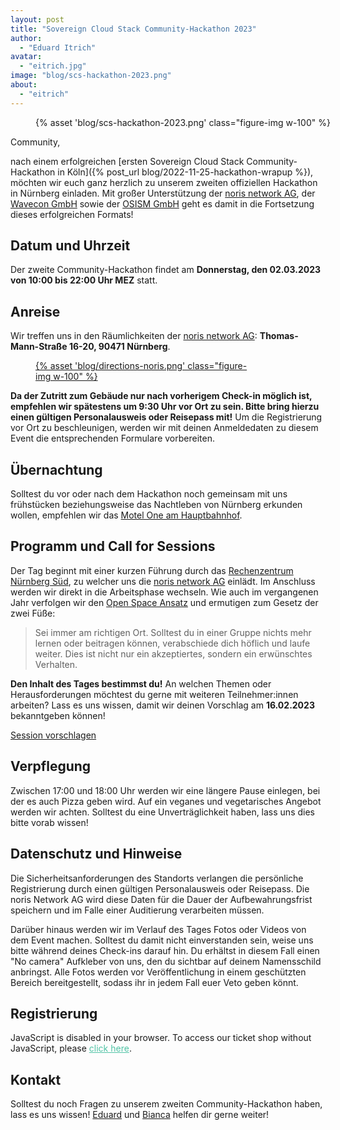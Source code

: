 ```yaml
---
layout: post
title: "Sovereign Cloud Stack Community-Hackathon 2023"
author:
  - "Eduard Itrich"
avatar:
  - "eitrich.jpg"
image: "blog/scs-hackathon-2023.png"
about:
  - "eitrich"
---
```

<link rel="stylesheet" type="text/css" href="https://events.scs.community/hackathon-2023/widget/v1.css">
<script type="text/javascript" src="https://pretix.eu/widget/v1.en.js" async></script>
<style>
.pretix-widget button {
  border-color: #50c3a5;
  background-color: #50c3a5;
}
.pretix-widget a {
  color: #50c3a5;
}
.pretix-widget input[type="checkbox"] {
  accent-color: #50c3a5;
}
</style>

<figure class="figure mx-auto d-block" style="width:100%">
    {% asset 'blog/scs-hackathon-2023.png' class="figure-img w-100" %}
</figure>

Community,

nach einem erfolgreichen [ersten Sovereign Cloud Stack Community-Hackathon in Köln]({% post_url blog/2022-11-25-hackathon-wrapup %}), möchten wir euch ganz herzlich zu unserem zweiten offiziellen Hackathon in Nürnberg einladen. Mit großer Unterstützung der [noris network AG](https://www.noris.de/), der [Wavecon GmbH](https://www.wavecon.de/) sowie der [OSISM GmbH](https://osism.tech) geht es damit in die Fortsetzung dieses erfolgreichen Formats!

## Datum und Uhrzeit

Der zweite Community-Hackathon findet am **Donnerstag, den 02.03.2023 von 10:00 bis 22:00 Uhr MEZ** statt. 

## Anreise

Wir treffen uns in den Räumlichkeiten der [noris network AG](https://www.noris.de/): **Thomas-Mann-Straße 16-20, 90471 Nürnberg**.

<figure class="figure mx-auto d-block" style="width:70%">
  <a href="{% asset "blog/directions-noris.png" @path %}">
    {% asset 'blog/directions-noris.png' class="figure-img w-100" %}
  </a>
</figure>

**Da der Zutritt zum Gebäude nur nach vorherigem Check-in möglich ist, empfehlen wir spätestens um 9:30 Uhr vor Ort zu sein. Bitte bring hierzu einen gültigen Personalausweis oder Reisepass mit!** Um die Registrierung vor Ort zu beschleunigen, werden wir mit deinen Anmeldedaten zu diesem Event die entsprechenden Formulare vorbereiten. 

## Übernachtung

Solltest du vor oder nach dem Hackathon noch gemeinsam mit uns frühstücken beziehungsweise das Nachtleben von Nürnberg erkunden wollen, empfehlen wir das [Motel One am Hauptbahnhof](https://www.motel-one.com/en/hotels/nuremberg/hotel-nuremberg-hauptbahnhof/).

## Programm und Call for Sessions

Der Tag beginnt mit einer kurzen Führung durch das [Rechenzentrum Nürnberg Süd](https://www.noris.de/rechenzentren/rechenzentrum-nuernberg-sued/), zu welcher uns die [noris network AG](https://www.noris.de/) einlädt. Im Anschluss werden wir direkt in die Arbeitsphase wechseln. Wie auch im vergangenen Jahr verfolgen wir den [Open Space Ansatz](https://de.wikipedia.org/wiki/Open_Space) und ermutigen zum Gesetz der zwei Füße:

> Sei immer am richtigen Ort. Solltest du in einer Gruppe nichts mehr lernen oder beitragen können, verabschiede dich höflich und laufe weiter. Dies ist nicht nur ein akzeptiertes, sondern ein erwünschtes Verhalten.

**Den Inhalt des Tages bestimmst du!** An welchen Themen oder Herausforderungen möchtest du gerne mit weiteren Teilnehmer:innen arbeiten? Lass es uns wissen, damit wir deinen Vorschlag am **16.02.2023** bekanntgeben können!

<div class="d-grid gap-2 col-4 mx-auto my-4">
<a href="https://scs.sovereignit.de/nextcloud/apps/forms/gNsJDKeXDTGEtcjt" class="btn btn-secondary btn-lg">Session vorschlagen</a>
</div>

## Verpflegung

Zwischen 17:00 und 18:00 Uhr werden wir eine längere Pause einlegen, bei der es auch Pizza geben wird. Auf ein veganes und vegetarisches Angebot werden wir achten. Solltest du eine Unverträglichkeit haben, lass uns dies bitte vorab wissen!

## Datenschutz und Hinweise

Die Sicherheitsanforderungen des Standorts verlangen die persönliche Registrierung durch einen gültigen Personalausweis oder Reisepass. Die noris Network AG wird diese Daten für die Dauer der Aufbewahrungsfrist speichern und im Falle einer Auditierung verarbeiten müssen.

Darüber hinaus werden wir im Verlauf des Tages Fotos oder Videos von dem Event machen. Solltest du damit nicht einverstanden sein, weise uns bitte während deines Check-ins darauf hin. Du erhältst in diesem Fall einen "No camera" Aufkleber von uns, den du sichtbar auf deinem Namensschild anbringst. Alle Fotos werden vor Veröffentlichung in einem geschützten Bereich bereitgestellt, sodass ihr in jedem Fall euer Veto geben könnt.

## Registrierung

<pretix-widget event="https://events.scs.community/hackathon-2023/"></pretix-widget>
<noscript>
   <div class="pretix-widget">
        <div class="pretix-widget-info-message">
            JavaScript is disabled in your browser. To access our ticket shop without JavaScript, please <a target="_blank" rel="noopener" href="https://events.scs.community/hackathon-2023/">click here</a>.
        </div>
    </div>
</noscript>

## Kontakt

Solltest du noch Fragen zu unserem zweiten Community-Hackathon haben, lass es uns wissen! [Eduard](https://scs.community/itrich) und [Bianca](https://scs.community/hollery) helfen dir gerne weiter!
